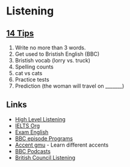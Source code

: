 Listening
====

## [14 Tips](https://www.youtube.com/watch?v=OualsHB1FqE)

1. Write no more than 3 words.
2. Get used to Bristish English (BBC)
3. Bristish vocab (lorry vs. truck)
4. Spelling counts
5. cat vs cats
6. Practice tests
7. Prediction (the woman will travel on _______)

## Links

* [High Level Listening](http://www.highlevellistening.com/)
* [IELTS Org](https://www.ielts.org/about-the-test/sample-test-questions)
* [Exam English](http://examenglish.com/IELTS/IELTS_listening.html)
* [BBC episode Programs](http://www.bbc.co.uk/programmes/b006qykl)
* [Accent gmu](http://accent.gmu.edu/) - Learn different accents
* [BBC Podcasts](http://learnenglish.britishcouncil.org/en/listen-and-watch)
* [British Council Listening](http://takeielts.britishcouncil.org/prepare-your-test/free-ielts-practice-tests/listening-practice-test-1?utm_source=futurelearn&utm_medium=listening_link&utm_content=week-3&utm_campaign=ieltsmooc4-2016)
